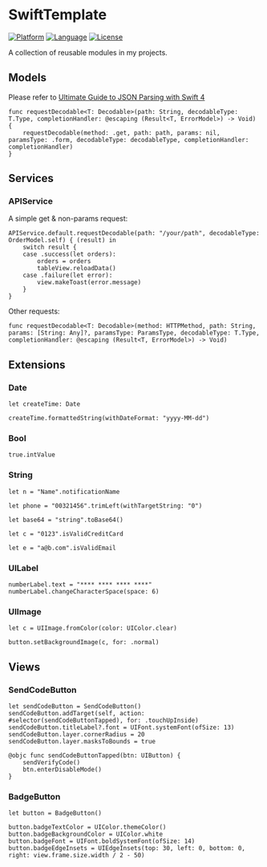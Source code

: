 # SwiftTemplate

[![Platform](https://img.shields.io/badge/platform-iOS-red.svg)](https://developer.apple.com/iphone/index.action)
[![Language](https://img.shields.io/badge/language-swift5-yellow.svg?style=flat
             )](https://en.wikipedia.org/wiki/swift)
[![License](https://img.shields.io/badge/license-MIT-blue.svg)](http://mit-license.org)

A collection of reusable modules in my projects.

## Models

Please refer to [Ultimate Guide to JSON Parsing with Swift 4](https://benscheirman.com/2017/06/swift-json/)

```
func requestDecodable<T: Decodable>(path: String, decodableType: T.Type, completionHandler: @escaping (Result<T, ErrorModel>) -> Void) {
    requestDecodable(method: .get, path: path, params: nil, paramsType: .form, decodableType: decodableType, completionHandler: completionHandler)
}
```

## Services

### APIService

A simple get & non-params request:

```
APIService.default.requestDecodable(path: "/your/path", decodableType: OrderModel.self) { (result) in
    switch result {
    case .success(let orders):
        orders = orders
        tableView.reloadData()
    case .failure(let error):
        view.makeToast(error.message)
    }
}
```

Other requests:

```
func requestDecodable<T: Decodable>(method: HTTPMethod, path: String, params: [String: Any]?, paramsType: ParamsType, decodableType: T.Type, completionHandler: @escaping (Result<T, ErrorModel>) -> Void)
```

## Extensions

### Date

```
let createTime: Date

createTime.formattedString(withDateFormat: "yyyy-MM-dd")
```

### Bool

```
true.intValue
```

### String

```
let n = "Name".notificationName

let phone = "00321456".trimLeft(withTargetString: "0")

let base64 = "string".toBase64()

let c = "0123".isValidCreditCard

let e = "a@b.com".isValidEmail
```

### UILabel

```
numberLabel.text = "**** **** **** ****"
numberLabel.changeCharacterSpace(space: 6)
```

### UIImage

```
let c = UIImage.fromColor(color: UIColor.clear)

button.setBackgroundImage(c, for: .normal)
```

## Views

### SendCodeButton

```
let sendCodeButton = SendCodeButton()
sendCodeButton.addTarget(self, action: #selector(sendCodeButtonTapped), for: .touchUpInside)
sendCodeButton.titleLabel?.font = UIFont.systemFont(ofSize: 13)
sendCodeButton.layer.cornerRadius = 20
sendCodeButton.layer.masksToBounds = true

@objc func sendCodeButtonTapped(btn: UIButton) {
    sendVerifyCode()
    btn.enterDisableMode()
}
```

### BadgeButton

```
let button = BadgeButton()

button.badgeTextColor = UIColor.themeColor()
button.badgeBackgroundColor = UIColor.white
button.badgeFont = UIFont.boldSystemFont(ofSize: 14)
button.badgeEdgeInsets = UIEdgeInsets(top: 30, left: 0, bottom: 0, right: view.frame.size.width / 2 - 50)
```

